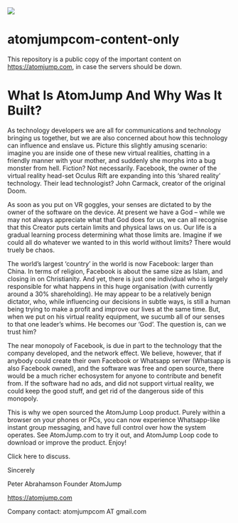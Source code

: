 <img src="https://atomjump.com/images/logo80.png">

# atomjumpcom-content-only
This repository is a public copy of the important content on https://atomjump.com, 
in case the servers should be down.


# What Is AtomJump And Why Was It Built?

As technology developers we are all for communications and technology bringing us together, but we are also concerned about how this technology can influence and enslave us. Picture this slightly amusing scenario: imagine you are inside one of these new virtual realities, chatting in a friendly manner with your mother, and suddenly she morphs into a bug monster from hell. Fiction? Not necessarily. Facebook, the owner of the virtual reality head-set Oculus Rift are expanding into this ‘shared reality’ technology. Their lead technologist? John Carmack, creator of the original Doom.

As soon as you put on VR goggles, your senses are dictated to by the owner of the software on the device. At present we have a God – while we may not always appreciate what that God does for us, we can all recognise that this Creator puts certain limits and physical laws on us. Our life is a gradual learning process determining what those limits are. Imagine if we could all do whatever we wanted to in this world without limits? There would truely be chaos.

The world’s largest ‘country’ in the world is now Facebook: larger than China. In terms of religion, Facebook is about the same size as Islam, and closing in on Christianity. And yet, there is just one individual who is largely responsible for what happens in this huge organisation (with currently around a 30% shareholding). He may appear to be a relatively benign dictator, who, while influencing our decisions in subtle ways, is still a human being trying to make a profit and improve our lives at the same time. But, when we put on his virtual reality equipment, we sucumb all of our senses to that one leader’s whims. He becomes our ‘God’. The question is, can we trust him?

The near monopoly of Facebook, is due in part to the technology that the company developed, and the network effect. We believe, however, that if anybody could create their own Facebook or Whatsapp server (Whatsapp is also Facebook owned), and the software was free and open source, there would be a much richer echosystem for anyone to contribute and benefit from. If the software had no ads, and did not support virtual reality, we could keep the good stuff, and get rid of the dangerous side of this monopoly.

This is why we open sourced the AtomJump Loop product. Purely within a browser on your phones or PCs, you can now experience Whatsapp-like instant group messaging, and have full control over how the system operates. See AtomJump.com to try it out, and AtomJump Loop code to download or improve the product. Enjoy!

Click here to discuss.

Sincerely

Peter Abrahamson
Founder AtomJump

https://atomjump.com

Company contact: atomjumpcom AT gmail.com